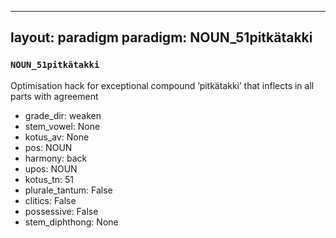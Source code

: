 
---
layout: paradigm
paradigm: NOUN_51pitkätakki
---
### ` NOUN_51pitkätakki `

Optimisation hack for exceptional compound ’pitkätakki’ that inflects in all parts with agreement
* grade_dir: weaken
* stem_vowel: None
* kotus_av: None
* pos: NOUN
* harmony: back
* upos: NOUN
* kotus_tn: 51
* plurale_tantum: False
* clitics: False
* possessive: False
* stem_diphthong: None
